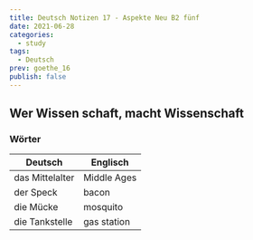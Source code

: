 ```yaml
---
title: Deutsch Notizen 17 - Aspekte Neu B2 fünf
date: 2021-06-28
categories:
  - study
tags:
  - Deutsch
prev: goethe_16
publish: false
---
```


## Wer Wissen schaft, macht Wissenschaft

### Wörter

| Deutsch         | Englisch    |
| --------------- | ----------- |
| das Mittelalter | Middle Ages |
| der Speck       | bacon       |
| die Mücke       | mosquito    |
| die Tankstelle  | gas station |
